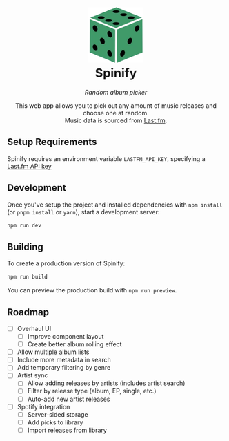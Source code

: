 <h1 align='center'>
  <img src="./static/favicon.webp">
  <br>
  Spinify
</h1>

<p align='center'>
  <i>Random album picker</i>
</p>

<p align='center'>
  This web app allows you to pick out any amount of music releases and choose one at random.<br>
  Music data is sourced from <a href="https://www.last.fm/">Last.fm</a>.
</p>

## Setup Requirements

Spinify requires an environment variable `LASTFM_API_KEY`, specifying a [Last.fm API key](https://www.last.fm/api)

## Development

Once you've setup the project and installed dependencies with `npm install` (or `pnpm install` or `yarn`), start a development server:

```bash
npm run dev
```

## Building

To create a production version of Spinify:

```bash
npm run build
```

You can preview the production build with `npm run preview`.

## Roadmap

 - [ ] Overhaul UI 
    - [ ] Improve component layout
    - [ ] Create better album rolling effect
 - [ ] Allow multiple album lists
 - [ ] Include more metadata in search
 - [ ] Add temporary filtering by genre
 - [ ] Artist sync
    - [ ] Allow adding releases by artists (includes artist search)
    - [ ] Filter by release type (album, EP, single, etc.)
    - [ ] Auto-add new artist releases
 - [ ] Spotify integration
    - [ ] Server-sided storage
    - [ ] Add picks to library
    - [ ] Import releases from library
